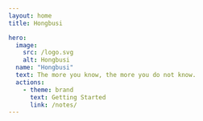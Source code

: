 ```yaml
---
layout: home
title: Hongbusi

hero:
  image:
    src: /logo.svg
    alt: Hongbusi
  name: "Hongbusi"
  text: The more you know, the more you do not know.
  actions:
    - theme: brand
      text: Getting Started
      link: /notes/
---
```

